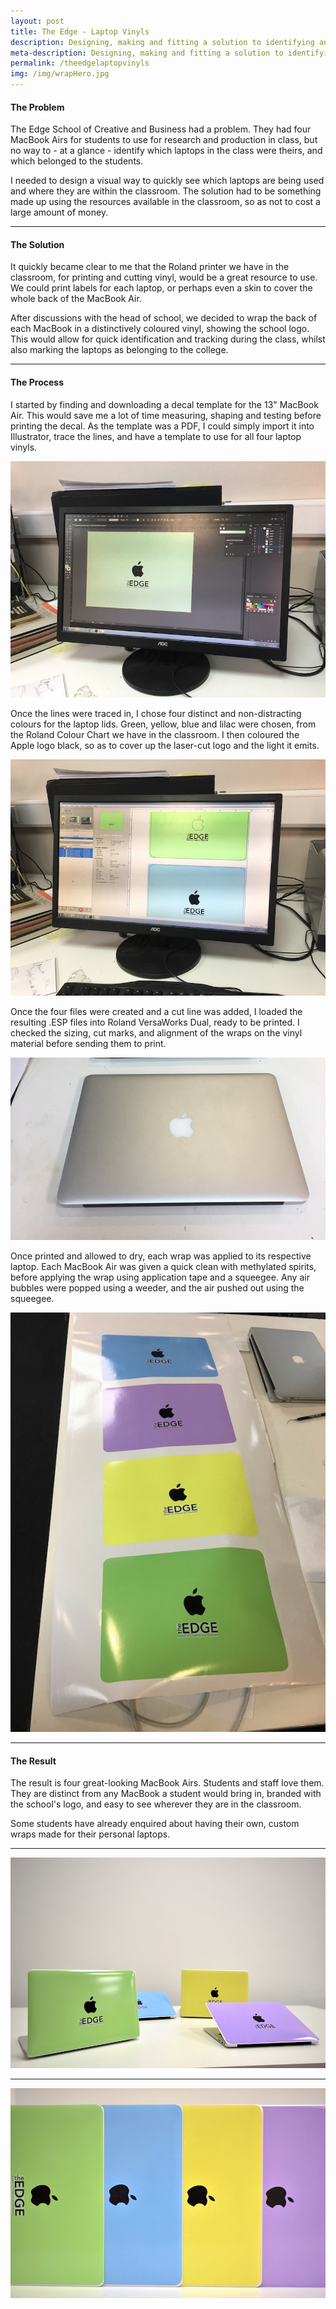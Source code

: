 ```yaml
---
layout: post
title: The Edge - Laptop Vinyls
description: Designing, making and fitting a solution to identifying and keeping track of college laptops.
meta-description: Designing, making and fitting a solution to identifying and keeping track of college laptops.
permalink: /theedgelaptopvinyls
img: /img/wrapHero.jpg
---
```



#### The Problem

The Edge School of Creative and Business had a problem. They had four MacBook Airs for students to use for research and production in class, but no way to - at a glance - identify which laptops in the class were theirs, and which belonged to the students.

I needed to design a visual way to quickly see which laptops are being used and where they are within the classroom. The solution had to be something made up using the resources available in the classroom, so as not to cost a large amount of money.

---

#### The Solution

It quickly became clear to me that the Roland printer we have in the classroom, for printing and cutting vinyl, would be a great resource to use. We could print labels for each laptop, or perhaps even a skin to cover the whole back of the MacBook Air.

After discussions with the head of school, we decided to wrap the back of each MacBook in a distinctively coloured vinyl, showing the school logo. This would allow for quick identification and tracking during the class, whilst also marking the laptops as belonging to the college.

---

#### The Process

I started by finding and downloading a decal template for the 13" MacBook Air. This would save me a lot of time measuring, shaping and testing before printing the decal. As the template was a PDF, I could simply import it into Illustrator, trace the lines, and have a template to use for all four laptop vinyls.

<img src="/img/wrapIllustrator.jpg" />

Once the lines were traced in, I chose four distinct and non-distracting colours for the laptop lids. Green, yellow, blue and lilac were chosen, from the Roland Colour Chart we have in the classroom. I then coloured the Apple logo black, so as to cover up the laser-cut logo and the light it emits.

<img src="/img/wrapRoland.jpg" />

Once the four files were created and a cut line was added, I loaded the resulting .ESP files into Roland VersaWorks Dual, ready to be printed. I checked the sizing, cut marks, and alignment of the wraps on the vinyl material before sending them to print.

<img src="/img/wrapMacBookAir.jpg" />

Once printed and allowed to dry, each wrap was applied to its respective laptop. Each MacBook Air was given a quick clean with methylated spirits, before applying the wrap using application tape and a squeegee. Any air bubbles were popped using a weeder, and the air pushed out using the squeegee.

<img src="/img/wrapPrinted.jpg" />

---

#### The Result

The result is four great-looking MacBook Airs. Students and staff love them. They are distinct from any MacBook a student would bring in, branded with the school's logo, and easy to see wherever they are in the classroom.

Some students have already enquired about having their own, custom wraps made for their personal laptops.

---

<img src="/img/wrapResult.jpg" />

---

<img src="/img/wrapResult2.jpg" />
